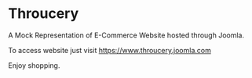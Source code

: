 # Throucery
A Mock Representation of E-Commerce Website hosted through Joomla.

To access website just visit https://www.throucery.joomla.com

Enjoy shopping.
